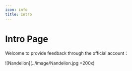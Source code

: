 ```yaml
---
icon: info
title: Intro
---
```


# Intro Page

Welcome to provide feedback through the official account：

![Nandelion](../image/Nandelion.jpg =200x)